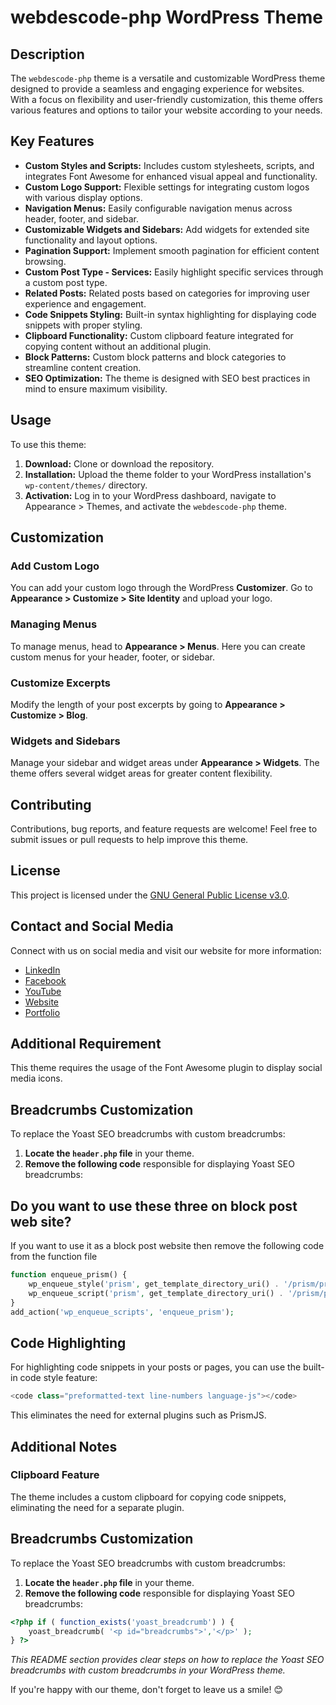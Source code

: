 # webdescode-php WordPress Theme

## Description

The `webdescode-php` theme is a versatile and customizable WordPress theme designed to provide a seamless and engaging experience for websites. With a focus on flexibility and user-friendly customization, this theme offers various features and options to tailor your website according to your needs.

## Key Features

- **Custom Styles and Scripts:** Includes custom stylesheets, scripts, and integrates Font Awesome for enhanced visual appeal and functionality.
- **Custom Logo Support:** Flexible settings for integrating custom logos with various display options.
- **Navigation Menus:** Easily configurable navigation menus across header, footer, and sidebar.
- **Customizable Widgets and Sidebars:** Add widgets for extended site functionality and layout options.
- **Pagination Support:** Implement smooth pagination for efficient content browsing.
- **Custom Post Type - Services:** Easily highlight specific services through a custom post type.
- **Related Posts:** Related posts based on categories for improving user experience and engagement.
- **Code Snippets Styling:** Built-in syntax highlighting for displaying code snippets with proper styling.
- **Clipboard Functionality:** Custom clipboard feature integrated for copying content without an additional plugin.
- **Block Patterns:** Custom block patterns and block categories to streamline content creation.
- **SEO Optimization:** The theme is designed with SEO best practices in mind to ensure maximum visibility.

## Usage

To use this theme:

1. **Download:** Clone or download the repository.
2. **Installation:** Upload the theme folder to your WordPress installation's `wp-content/themes/` directory.
3. **Activation:** Log in to your WordPress dashboard, navigate to Appearance > Themes, and activate the `webdescode-php` theme.

## Customization

### Add Custom Logo

You can add your custom logo through the WordPress **Customizer**. Go to **Appearance > Customize > Site Identity** and upload your logo.

### Managing Menus

To manage menus, head to **Appearance > Menus**. Here you can create custom menus for your header, footer, or sidebar.

### Customize Excerpts

Modify the length of your post excerpts by going to **Appearance > Customize > Blog**.

### Widgets and Sidebars

Manage your sidebar and widget areas under **Appearance > Widgets**. The theme offers several widget areas for greater content flexibility.



## Contributing

Contributions, bug reports, and feature requests are welcome! Feel free to submit issues or pull requests to help improve this theme.

## License

This project is licensed under the [GNU General Public License v3.0](https://github.com/sobujmiah01/webdescode-php/blob/master/LICENSE.txt).

## Contact and Social Media

Connect with us on social media and visit our website for more information:

- [LinkedIn](https://www.linkedin.com/in/fsobujmiah/)
- [Facebook](https://www.facebook.com/sobujmiah01/)
- [YouTube](https://www.youtube.com/@webdescode)
- [Website](https://www.webdescode.com/)
- [Portfolio](https://www.sobujmiah.com/)

## Additional Requirement

This theme requires the usage of the Font Awesome plugin to display social media icons.

## Breadcrumbs Customization

To replace the Yoast SEO breadcrumbs with custom breadcrumbs:

1. **Locate the `header.php` file** in your theme.
2. **Remove the following code** responsible for displaying Yoast SEO breadcrumbs:
## Do you want to use these three on block post web site?
If you want to use it as a block post website then remove the following code from the function file
```php
function enqueue_prism() {
    wp_enqueue_style('prism', get_template_directory_uri() . '/prism/prism.css');
    wp_enqueue_script('prism', get_template_directory_uri() . '/prism/prism.js', array(), null, true);
}
add_action('wp_enqueue_scripts', 'enqueue_prism');
```
## Code Highlighting
For highlighting code snippets in your posts or pages, you can use the built-in code style feature:
```php
<code class="preformatted-text line-numbers language-js"></code>
```
This eliminates the need for external plugins such as PrismJS.
## Additional Notes
### Clipboard Feature
The theme includes a custom clipboard for copying code snippets, eliminating the need for a separate plugin.

## Breadcrumbs Customization

To replace the Yoast SEO breadcrumbs with custom breadcrumbs:

1. **Locate the `header.php` file** in your theme.
2. **Remove the following code** responsible for displaying Yoast SEO breadcrumbs:

```php
<?php if ( function_exists('yoast_breadcrumb') ) {
    yoast_breadcrumb( '<p id="breadcrumbs">','</p>' );
} ?>
```
*This README section provides clear steps on how to replace the Yoast SEO breadcrumbs with custom breadcrumbs in your WordPress theme.*

If you're happy with our theme, don't forget to leave us a smile! 😊